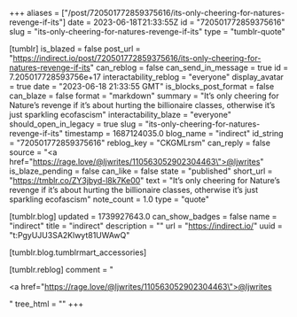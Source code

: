 +++
aliases = ["/post/720501772859375616/its-only-cheering-for-natures-revenge-if-its"]
date = 2023-06-18T21:33:55Z
id = "720501772859375616"
slug = "its-only-cheering-for-natures-revenge-if-its"
type = "tumblr-quote"

[tumblr]
is_blazed = false
post_url = "https://indirect.io/post/720501772859375616/its-only-cheering-for-natures-revenge-if-its"
can_reblog = false
can_send_in_message = true
id = 7.205017728593756e+17
interactability_reblog = "everyone"
display_avatar = true
date = "2023-06-18 21:33:55 GMT"
is_blocks_post_format = false
can_blaze = false
format = "markdown"
summary = "It’s only cheering for Nature’s revenge if it’s about hurting the billionaire classes, otherwise it’s just sparkling ecofascism"
interactability_blaze = "everyone"
should_open_in_legacy = true
slug = "its-only-cheering-for-natures-revenge-if-its"
timestamp = 1687124035.0
blog_name = "indirect"
id_string = "720501772859375616"
reblog_key = "CKGMLrsm"
can_reply = false
source = "<a href=\"https://rage.love/@ljwrites/110563052902304463\">@ljwrites</a>"
is_blaze_pending = false
can_like = false
state = "published"
short_url = "https://tmblr.co/ZY3jbyd-l8k7Ke00"
text = "It&rsquo;s only cheering for Nature&rsquo;s revenge if it&rsquo;s about hurting the billionaire classes, otherwise it&rsquo;s just sparkling ecofascism"
note_count = 1.0
type = "quote"

[tumblr.blog]
updated = 1739927643.0
can_show_badges = false
name = "indirect"
title = "indirect"
description = ""
url = "https://indirect.io/"
uuid = "t:PgyUJU3SA2Klwyt81UWAwQ"

[tumblr.blog.tumblrmart_accessories]

[tumblr.reblog]
comment = "<p><a href=\"https://rage.love/@ljwrites/110563052902304463\">@ljwrites</a></p>"
tree_html = ""
+++
